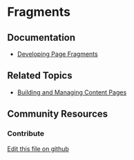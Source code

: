 # Fragments

## Documentation

* [Developing Page Fragments](https://learn.liferay.com/dxp/7.x/en/site-building/developer-guide/developing_page_fragments.html)

## Related Topics

* [Building and Managing Content Pages](https://learn.liferay.com/dxp/7.x/en/site-building/creating-pages/building_and_managing_content_pages.html)

## Community Resources


### Contribute

[Edit this file on github](https://github.com/olafk/controlpanel-documentation-docs/blob/master/md/73en/com_liferay_fragment_web_portlet_FragmentPortlet/fragment_view.md)
